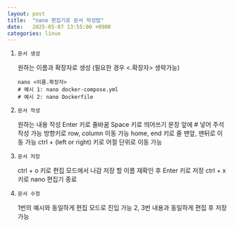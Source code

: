 ```yaml
---
layout: post
title:  "nano 편집기로 문서 작성법"
date:   2025-05-07 13:55:00 +0900
categories: linux
---
```

1. `문서 생성`

   원하는 이름과 확장자로 생성 (필요한 경우 <.확장자> 생략가능)
   
   ```
   nano <이름.확장자>
   # 예시 1: nano docker-compose.yml
   # 예시 2: nano Dockerfile
   ```

2. `문서 작성`

   원하는 내용 작성
   Enter 키로 줄바꿈
   Space 키로 띄어쓰기
   문장 앞에 # 넣어 주석 작성 가능
   방향키로 row, column 이동 가능
   home, end 키로 줄 맨앞, 맨뒤로 이동 가능
   ctrl + (left or right) 키로 어절 단위로 이동 가능

3. `문서 저장`

   ctrl + o 키로 편집 모드에서 나감
   저장 할 이름 재확인 후 Enter 키로 저장
   ctrl + x 키로 nano 편집기 종료

4. `문서 수정`

   1번의 예시와 동일하게 편집 모드로 진입 가능
   2, 3번 내용과 동일하게 편집 후 저장 가능